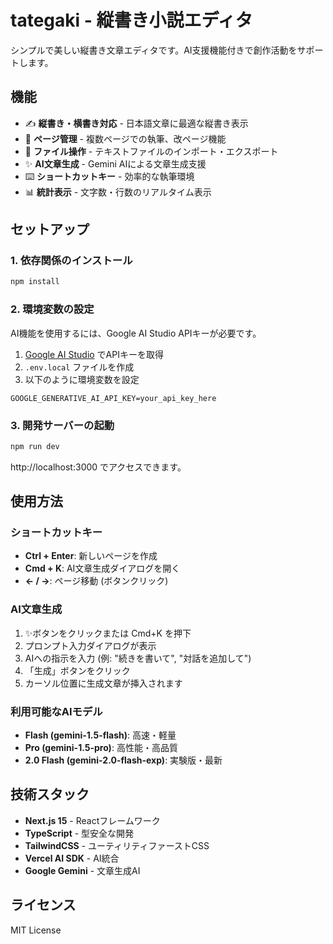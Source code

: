 # tategaki - 縦書き小説エディタ

シンプルで美しい縦書き文章エディタです。AI支援機能付きで創作活動をサポートします。

## 機能

- ✍️ **縦書き・横書き対応** - 日本語文章に最適な縦書き表示
- 📄 **ページ管理** - 複数ページでの執筆、改ページ機能
- 💾 **ファイル操作** - テキストファイルのインポート・エクスポート
- ✨ **AI文章生成** - Gemini AIによる文章生成支援
- ⌨️ **ショートカットキー** - 効率的な執筆環境
- 📊 **統計表示** - 文字数・行数のリアルタイム表示

## セットアップ

### 1. 依存関係のインストール

```bash
npm install
```

### 2. 環境変数の設定

AI機能を使用するには、Google AI Studio APIキーが必要です。

1. [Google AI Studio](https://aistudio.google.com/app/apikey) でAPIキーを取得
2. `.env.local` ファイルを作成
3. 以下のように環境変数を設定

```env
GOOGLE_GENERATIVE_AI_API_KEY=your_api_key_here
```

### 3. 開発サーバーの起動

```bash
npm run dev
```

http://localhost:3000 でアクセスできます。

## 使用方法

### ショートカットキー

- **Ctrl + Enter**: 新しいページを作成
- **Cmd + K**: AI文章生成ダイアログを開く
- **← / →**: ページ移動 (ボタンクリック)

### AI文章生成

1. ✨ボタンをクリックまたは Cmd+K を押下
2. プロンプト入力ダイアログが表示
3. AIへの指示を入力 (例: "続きを書いて", "対話を追加して")
4. 「生成」ボタンをクリック
5. カーソル位置に生成文章が挿入されます

### 利用可能なAIモデル

- **Flash (gemini-1.5-flash)**: 高速・軽量
- **Pro (gemini-1.5-pro)**: 高性能・高品質
- **2.0 Flash (gemini-2.0-flash-exp)**: 実験版・最新

## 技術スタック

- **Next.js 15** - Reactフレームワーク
- **TypeScript** - 型安全な開発
- **TailwindCSS** - ユーティリティファーストCSS
- **Vercel AI SDK** - AI統合
- **Google Gemini** - 文章生成AI

## ライセンス

MIT License
